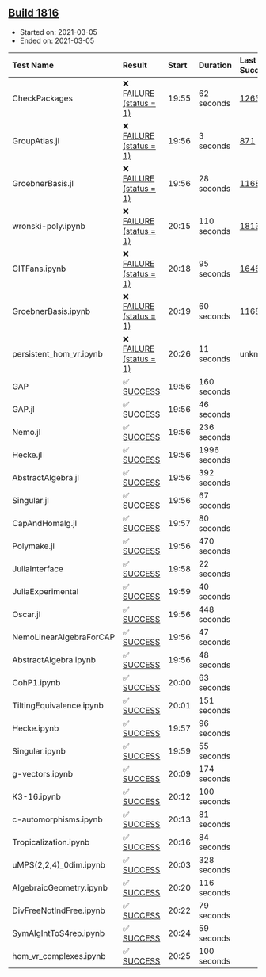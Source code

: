 ## [Build 1816](https://oscarci.mathematik.uni-kl.de/job/oscar-stable/1816/)

* Started on: 2021-03-05
* Ended on: 2021-03-05

| Test Name    | Result | Start | Duration | Last Success | First Failure |
|:-------------|:-------|:------|:---------|:-------------|:--------------|
| CheckPackages | ❌ [FAILURE (status = 1)](https://oscarci.mathematik.uni-kl.de/job/oscar-stable/1816/artifact/logs/build-1816/CheckPackages.log) | 19:55 | 62 seconds | [1263](https://oscarci.mathematik.uni-kl.de/job/oscar-stable/1263/) | [1264](https://oscarci.mathematik.uni-kl.de/job/oscar-stable/1264/) |
| GroupAtlas.jl | ❌ [FAILURE (status = 1)](https://oscarci.mathematik.uni-kl.de/job/oscar-stable/1816/artifact/logs/build-1816/GroupAtlas.jl.log) | 19:56 | 3 seconds | [871](https://oscarci.mathematik.uni-kl.de/job/oscar-stable/871/) | [872](https://oscarci.mathematik.uni-kl.de/job/oscar-stable/872/) |
| GroebnerBasis.jl | ❌ [FAILURE (status = 1)](https://oscarci.mathematik.uni-kl.de/job/oscar-stable/1816/artifact/logs/build-1816/GroebnerBasis.jl.log) | 19:56 | 28 seconds | [1168](https://oscarci.mathematik.uni-kl.de/job/oscar-stable/1168/) | [1169](https://oscarci.mathematik.uni-kl.de/job/oscar-stable/1169/) |
| wronski-poly.ipynb | ❌ [FAILURE (status = 1)](https://oscarci.mathematik.uni-kl.de/job/oscar-stable/1816/artifact/logs/build-1816/wronski-poly.ipynb.log) | 20:15 | 110 seconds | [1813](https://oscarci.mathematik.uni-kl.de/job/oscar-stable/1813/) | [1814](https://oscarci.mathematik.uni-kl.de/job/oscar-stable/1814/) |
| GITFans.ipynb | ❌ [FAILURE (status = 1)](https://oscarci.mathematik.uni-kl.de/job/oscar-stable/1816/artifact/logs/build-1816/GITFans.ipynb.log) | 20:18 | 95 seconds | [1646](https://oscarci.mathematik.uni-kl.de/job/oscar-stable/1646/) | [1647](https://oscarci.mathematik.uni-kl.de/job/oscar-stable/1647/) |
| GroebnerBasis.ipynb | ❌ [FAILURE (status = 1)](https://oscarci.mathematik.uni-kl.de/job/oscar-stable/1816/artifact/logs/build-1816/GroebnerBasis.ipynb.log) | 20:19 | 60 seconds | [1168](https://oscarci.mathematik.uni-kl.de/job/oscar-stable/1168/) | [1169](https://oscarci.mathematik.uni-kl.de/job/oscar-stable/1169/) |
| persistent_hom_vr.ipynb | ❌ [FAILURE (status = 1)](https://oscarci.mathematik.uni-kl.de/job/oscar-stable/1816/artifact/logs/build-1816/persistent_hom_vr.ipynb.log) | 20:26 | 11 seconds | unknown | unknown |
| GAP | ✅ [SUCCESS](https://oscarci.mathematik.uni-kl.de/job/oscar-stable/1816/artifact/logs/build-1816/GAP.log) | 19:56 | 160 seconds |  |  |
| GAP.jl | ✅ [SUCCESS](https://oscarci.mathematik.uni-kl.de/job/oscar-stable/1816/artifact/logs/build-1816/GAP.jl.log) | 19:56 | 46 seconds |  |  |
| Nemo.jl | ✅ [SUCCESS](https://oscarci.mathematik.uni-kl.de/job/oscar-stable/1816/artifact/logs/build-1816/Nemo.jl.log) | 19:56 | 236 seconds |  |  |
| Hecke.jl | ✅ [SUCCESS](https://oscarci.mathematik.uni-kl.de/job/oscar-stable/1816/artifact/logs/build-1816/Hecke.jl.log) | 19:56 | 1996 seconds |  |  |
| AbstractAlgebra.jl | ✅ [SUCCESS](https://oscarci.mathematik.uni-kl.de/job/oscar-stable/1816/artifact/logs/build-1816/AbstractAlgebra.jl.log) | 19:56 | 392 seconds |  |  |
| Singular.jl | ✅ [SUCCESS](https://oscarci.mathematik.uni-kl.de/job/oscar-stable/1816/artifact/logs/build-1816/Singular.jl.log) | 19:56 | 67 seconds |  |  |
| CapAndHomalg.jl | ✅ [SUCCESS](https://oscarci.mathematik.uni-kl.de/job/oscar-stable/1816/artifact/logs/build-1816/CapAndHomalg.jl.log) | 19:57 | 80 seconds |  |  |
| Polymake.jl | ✅ [SUCCESS](https://oscarci.mathematik.uni-kl.de/job/oscar-stable/1816/artifact/logs/build-1816/Polymake.jl.log) | 19:56 | 470 seconds |  |  |
| JuliaInterface | ✅ [SUCCESS](https://oscarci.mathematik.uni-kl.de/job/oscar-stable/1816/artifact/logs/build-1816/JuliaInterface.log) | 19:58 | 22 seconds |  |  |
| JuliaExperimental | ✅ [SUCCESS](https://oscarci.mathematik.uni-kl.de/job/oscar-stable/1816/artifact/logs/build-1816/JuliaExperimental.log) | 19:59 | 40 seconds |  |  |
| Oscar.jl | ✅ [SUCCESS](https://oscarci.mathematik.uni-kl.de/job/oscar-stable/1816/artifact/logs/build-1816/Oscar.jl.log) | 19:56 | 448 seconds |  |  |
| NemoLinearAlgebraForCAP | ✅ [SUCCESS](https://oscarci.mathematik.uni-kl.de/job/oscar-stable/1816/artifact/logs/build-1816/NemoLinearAlgebraForCAP.log) | 19:56 | 47 seconds |  |  |
| AbstractAlgebra.ipynb | ✅ [SUCCESS](https://oscarci.mathematik.uni-kl.de/job/oscar-stable/1816/artifact/logs/build-1816/AbstractAlgebra.ipynb.log) | 19:56 | 48 seconds |  |  |
| CohP1.ipynb | ✅ [SUCCESS](https://oscarci.mathematik.uni-kl.de/job/oscar-stable/1816/artifact/logs/build-1816/CohP1.ipynb.log) | 20:00 | 63 seconds |  |  |
| TiltingEquivalence.ipynb | ✅ [SUCCESS](https://oscarci.mathematik.uni-kl.de/job/oscar-stable/1816/artifact/logs/build-1816/TiltingEquivalence.ipynb.log) | 20:01 | 151 seconds |  |  |
| Hecke.ipynb | ✅ [SUCCESS](https://oscarci.mathematik.uni-kl.de/job/oscar-stable/1816/artifact/logs/build-1816/Hecke.ipynb.log) | 19:57 | 96 seconds |  |  |
| Singular.ipynb | ✅ [SUCCESS](https://oscarci.mathematik.uni-kl.de/job/oscar-stable/1816/artifact/logs/build-1816/Singular.ipynb.log) | 19:59 | 55 seconds |  |  |
| g-vectors.ipynb | ✅ [SUCCESS](https://oscarci.mathematik.uni-kl.de/job/oscar-stable/1816/artifact/logs/build-1816/g-vectors.ipynb.log) | 20:09 | 174 seconds |  |  |
| K3-16.ipynb | ✅ [SUCCESS](https://oscarci.mathematik.uni-kl.de/job/oscar-stable/1816/artifact/logs/build-1816/K3-16.ipynb.log) | 20:12 | 100 seconds |  |  |
| c-automorphisms.ipynb | ✅ [SUCCESS](https://oscarci.mathematik.uni-kl.de/job/oscar-stable/1816/artifact/logs/build-1816/c-automorphisms.ipynb.log) | 20:13 | 81 seconds |  |  |
| Tropicalization.ipynb | ✅ [SUCCESS](https://oscarci.mathematik.uni-kl.de/job/oscar-stable/1816/artifact/logs/build-1816/Tropicalization.ipynb.log) | 20:16 | 84 seconds |  |  |
| uMPS(2,2,4)_0dim.ipynb | ✅ [SUCCESS](https://oscarci.mathematik.uni-kl.de/job/oscar-stable/1816/artifact/logs/build-1816/uMPS-2-2-4-_0dim.ipynb.log) | 20:03 | 328 seconds |  |  |
| AlgebraicGeometry.ipynb | ✅ [SUCCESS](https://oscarci.mathematik.uni-kl.de/job/oscar-stable/1816/artifact/logs/build-1816/AlgebraicGeometry.ipynb.log) | 20:20 | 116 seconds |  |  |
| DivFreeNotIndFree.ipynb | ✅ [SUCCESS](https://oscarci.mathematik.uni-kl.de/job/oscar-stable/1816/artifact/logs/build-1816/DivFreeNotIndFree.ipynb.log) | 20:22 | 79 seconds |  |  |
| SymAlgIntToS4rep.ipynb | ✅ [SUCCESS](https://oscarci.mathematik.uni-kl.de/job/oscar-stable/1816/artifact/logs/build-1816/SymAlgIntToS4rep.ipynb.log) | 20:24 | 59 seconds |  |  |
| hom_vr_complexes.ipynb | ✅ [SUCCESS](https://oscarci.mathematik.uni-kl.de/job/oscar-stable/1816/artifact/logs/build-1816/hom_vr_complexes.ipynb.log) | 20:25 | 100 seconds |  |  |

